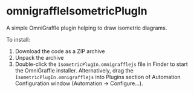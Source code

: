 # omnigraffleIsometricPlugIn
A simple OmniGraffle plugin helping to draw isometric diagrams.

To install:
1. Download the code as a ZIP archive
1. Unpack the archive
1. Double-click the `IsometricPlugIn.omnigrafflejs` file in Finder to start the OmniGraffle installer. Alternatively, drag the `IsometricPlugIn.omnigrafflejs` into Plugins section of Automation Configuration window (Automation -> Configure...).
